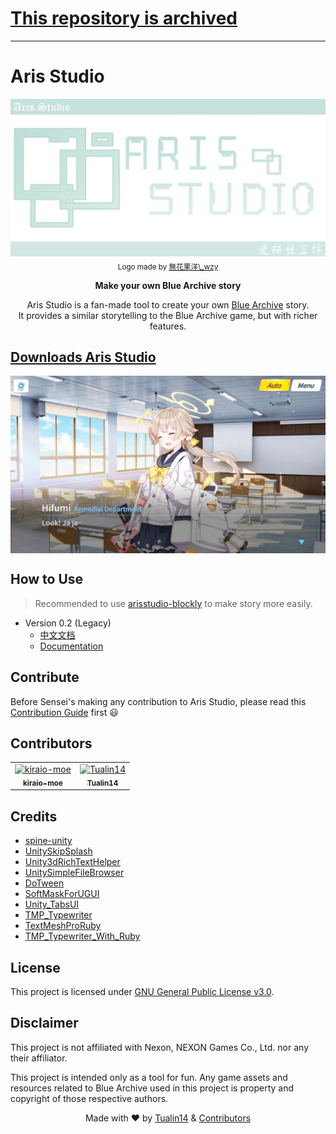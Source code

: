 # [This repository is archived](https://github.com/Tualin14/ArisStudio/discussions/34)

---

# Aris Studio

<div align="center">
  <img src="./IMG_Aris_Studio_Logo.jpg" alt="Aris Studio logo" title="Aris Studio logo">
  <sub>Logo made by <a href="https://b23.tv/RbW7CyF" title="無花果洋\_wzy">無花果洋\_wzy</a></sub>
  <p><b>Make your own Blue Archive story</b></p>
  <p>Aris Studio is a fan-made tool to create your own <a href="https://bluearchive.nexon.com/home" title="Blue Archive">Blue Archive</a> story.<br/>
  It provides a similar storytelling to the Blue Archive game, but with richer features.</p>
</div>

## [Downloads Aris Studio](https://github.com/Tualin14/ArisStudio/releases "Download Aris Studio")

<img align="center" src="./IMG_Aris_Studio_Demo_Preview.png" alt="Demo preview image" title="Demo preview">

## How to Use

> Recommended to use [arisstudio-blockly](https://github.com/sanmusen214/arisstudio-blockly "Visit arisstudio-blockly") to make story more easily.

- Version 0.2 (Legacy)
  - [中文文档](https://github.com/Tualin14/ArisStudio/wiki "Read Documentation in Chinese")
  - [Documentation](https://github.com/kiraio-moe/ArisStudio/wiki "Read Documentation in English")

<!-- - Version 0.3 (Under Construction)
  - [中文文档](https://as.t14.me/docs/category/as-commands "Read Documentation in Chinese")
  - [Documentation](https://as.t14.me/en/docs/category/as-commands/ "Read Documentation in English") -->

<!-- ## Awesome works done with Aris Studio ヾ(≧▽≦\\\*)o

- [Sensei, let's celebrate the New Year together!](https://b23.tv/9UdXBxk "Watch Sensei, let's celebrate the New Year together! on bilibili")
- [The Game Development Department wants to do H-game?!](https://b23.tv/QaqP4Ew "Watch The Game Development Department wants to do H-game?! on bilibili")
- [Noah and Yuka and Sensei 1](https://b23.tv/rkZMNXg "Watch Noah and Yuka and Sensei 1 on bilibili")
- [“Greatest Game Ever”](https://b23.tv/z18G8Fs "Watch “Greatest Game Ever” on bilibili")
- [Saiba Green's New Year's Gift Part. 1](https://b23.tv/V9oeqd5 "Watch Saiba Green's New Year's Gift Part. 1 on bilibili") -->

## Contribute

Before Sensei's making any contribution to Aris Studio, please read this [Contribution Guide](/CONTRIBUTING.md "Contribution Guide") first 😃

## Contributors

<!-- readme: collaborators,contributors -start -->
<table>
<tr>
    <td align="center">
        <a href="https://github.com/kiraio-moe">
            <img src="https://avatars.githubusercontent.com/u/58289710?v=4" width="100;" alt="kiraio-moe"/>
            <br />
            <sub><b>kiraio-moe</b></sub>
        </a>
    </td>
    <td align="center">
        <a href="https://github.com/Tualin14">
            <img src="https://avatars.githubusercontent.com/u/71857734?v=4" width="100;" alt="Tualin14"/>
            <br />
            <sub><b>Tualin14</b></sub>
        </a>
    </td></tr>
</table>
<!-- readme: collaborators,contributors -end -->

## Credits

- [spine-unity](https://en.esotericsoftware.com/ "Visit spine-unity website")
- [UnitySkipSplash](https://github.com/psygames/UnitySkipSplash "Visit UnitySkipSplash GitHub repo")
- [Unity3dRichTextHelper](https://github.com/majecty/Unity3dRichTextHelper "Visit Unity3dRichTextHelper GitHub repo")
- [UnitySimpleFileBrowser](https://github.com/yasirkula/UnitySimpleFileBrowser "Visit UnitySimpleFileBrowser GitHub repo")
- [DoTween](https://github.com/Demigiant/dotween "Visit DoTween GitHub repo")
- [SoftMaskForUGUI](https://github.com/mob-sakai/SoftMaskForUGUI "Visit SoftMaskForUGUI GitHub repo")
- [Unity_TabsUI](https://github.com/herbou/Unity_TabsUI "Visit Unity_TabsUI GitHub repo")
- [TMP_Typewriter](https://github.com/baba-s/TMP_Typewriter "Visit TMP_Typewriter GitHub repo")
- [TextMeshProRuby](https://github.com/ina-amagami/TextMeshProRuby "Visit TextMeshProRuby GitHub repo")
- [TMP_Typewriter_With_Ruby](https://github.com/ina-amagami/TMP_Typewriter_With_Ruby "Visit TMP_Typewriter_With_Ruby GitHub repo")
<!-- - [scene-loader](https://github.com/Home-Alone-Studios/scene-loader "Visit scene-loader GitHub repo")
- [Save-System-For-Unity](https://github.com/IntoTheDev/Save-System-for-Unity "Visit Save-System-for-Unity GitHub repo") -->

## License

This project is licensed under [GNU General Public License v3.0](/LICENSE "See LICENSE file").

## Disclaimer

This project is not affiliated with Nexon, NEXON Games Co., Ltd. nor any their affiliator.

This project is intended only as a tool for fun. Any game assets and resources related to Blue Archive used in this project is property and copyright of those respective authors.

<p align="center">Made with ❤️ by <a href="https://github.com/Tualin14/" title="Visit Tualin14 GitHub profile">Tualin14</a> & <a href="https://github.com/Tualin14/ArisStudio/graphs/contributors" title="See Contributors list">Contributors</a></p>
